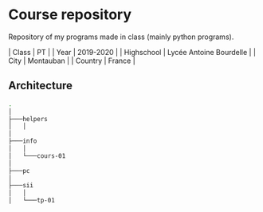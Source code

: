 # Course repository

Repository of my programs made in class (mainly python programs).

| Class      | PT                      |
| Year       | 2019-2020               |
| Highschool | Lycée Antoine Bourdelle |
| City       | Montauban               |
| Country    | France                  |

## Architecture

```bash
.
│
├───helpers
│   │
│
├───info
│   │
│   └───cours-01
│
├───pc
│
├───sii
│   │
│   └───tp-01
```

